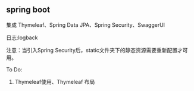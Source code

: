 ## spring boot

集成 Thymeleaf、Spring Data JPA、Spring Security、SwaggerUI

日志:logback

注意：当引入Spring Security后，static文件夹下的静态资源需要重新配置才可用。


To Do:  
1. Thymeleaf使用、Thymeleaf 布局


